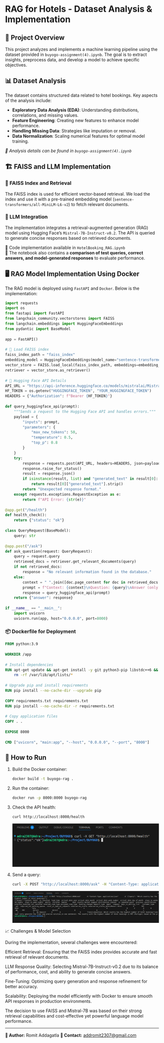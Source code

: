 # RAG for Hotels - Dataset Analysis & Implementation

## 📌 Project Overview
This project analyzes and implements a machine learning pipeline using the dataset provided in `buyogo-assignment(4).ipynb`. The goal is to extract insights, preprocess data, and develop a model to achieve specific objectives.

## 📊 Dataset Analysis
The dataset contains structured data related to hotel bookings. Key aspects of the analysis include:

- **Exploratory Data Analysis (EDA)**: Understanding distributions, correlations, and missing values.
- **Feature Engineering**: Creating new features to enhance model performance.
- **Handling Missing Data**: Strategies like imputation or removal.
- **Data Normalization**: Scaling numerical features for optimal model training.

_📌 Analysis details can be found in `buyogo-assignment(4).ipynb`_

## 🏗️ FAISS and LLM Implementation

### 🔹 FAISS Index and Retrieval
The FAISS index is used for efficient vector-based retrieval. We load the index and use it with a pre-trained embedding model (`sentence-transformers/all-MiniLM-L6-v2`) to fetch relevant documents.

### 🔹 LLM Integration
The implementation integrates a retrieval-augmented generation (RAG) model using Hugging Face’s `Mistral-7B-Instruct-v0.2`. The API is queried to generate concise responses based on retrieved documents.

📌 Code implementation available in `HotelBooking_RAG.ipynb`  
📌 The notebook also contains a **comparison of test queries, correct answers, and model-generated responses** to evaluate performance.


## 🖥️ RAG Model Implementation Using Docker
The RAG model is deployed using `FastAPI` and `Docker`. Below is the implementation:

```python
import requests
import os
from fastapi import FastAPI
from langchain_community.vectorstores import FAISS
from langchain.embeddings import HuggingFaceEmbeddings
from pydantic import BaseModel

app = FastAPI()

# 🔹 Load FAISS index
faiss_index_path = "faiss_index"
embedding_model = HuggingFaceEmbeddings(model_name="sentence-transformers/all-MiniLM-L6-v2")
vector_store = FAISS.load_local(faiss_index_path, embeddings=embedding_model, allow_dangerous_deserialization=True)
retriever = vector_store.as_retriever()

# 🔹 Hugging Face API Details
API_URL = "https://api-inference.huggingface.co/models/mistralai/Mistral-7B-Instruct-v0.2"
HF_TOKEN = os.getenv("HUGGINGFACE_TOKEN", "YOUR_HUGGINGFACE_TOKEN")
HEADERS = {"Authorization": f"Bearer {HF_TOKEN}"}

def query_huggingface_api(prompt):
    """Sends a request to the Hugging Face API and handles errors."""
    payload = {
        "inputs": prompt,
        "parameters": {
            "max_new_tokens": 50,
            "temperature": 0.5,
            "top_p": 0.8
        }
    }
    try:
        response = requests.post(API_URL, headers=HEADERS, json=payload)
        response.raise_for_status()
        result = response.json()
        if isinstance(result, list) and "generated_text" in result[0]:
            return result[0]["generated_text"].strip()
        return "Unexpected response format."
    except requests.exceptions.RequestException as e:
        return f"API Error: {str(e)}"

@app.get("/health")
def health_check():
    return {"status": "ok"}

class QueryRequest(BaseModel):
    query: str

@app.post("/ask")
def ask_question(request: QueryRequest):
    query = request.query
    retrieved_docs = retriever.get_relevant_documents(query)
    if not retrieved_docs:
        response = "No relevant information found in the database."
    else:
        context = " ".join([doc.page_content for doc in retrieved_docs[:1]])[:1000]
        prompt = f"Context: {context}\nQuestion: {query}\nAnswer (only generate the final and precise solution, in one sentence):"
        response = query_huggingface_api(prompt)
    return {"answer": response}

if __name__ == "__main__":
    import uvicorn
    uvicorn.run(app, host="0.0.0.0", port=8000)
```

### 📦 Dockerfile for Deployment
```dockerfile
FROM python:3.9

WORKDIR /app

# Install dependencies
RUN apt-get update && apt-get install -y git python3-pip libstdc++6 && \
    rm -rf /var/lib/apt/lists/*

# Upgrade pip and install requirements
RUN pip install --no-cache-dir --upgrade pip

COPY requirements.txt requirements.txt
RUN pip install --no-cache-dir -r requirements.txt

# Copy application files
COPY . .

EXPOSE 8000

CMD ["uvicorn", "main:app", "--host", "0.0.0.0", "--port", "8000"]
```

## 🚀 How to Run
1. Build the Docker container:
   ```bash
   docker build -t buyogo-rag .
   ```
2. Run the container:
   ```bash
   docker run -p 8000:8000 buyogo-rag
   ```
3. Check the API health:
   ```bash
   curl http://localhost:8000/health
   ```
   ![API Health Check](bash-health.png)

4. Send a query:
   ```bash
   curl -X POST "http://localhost:8000/ask" -H "Content-Type: application/json" -d '{"query": "Your question here"}'
   ```
   ![Query Response](bash-query.png)

📈 Challenges & Model Selection

During the implementation, several challenges were encountered:

Efficient Retrieval: Ensuring that the FAISS index provides accurate and fast retrieval of relevant documents.

LLM Response Quality: Selecting Mistral-7B-Instruct-v0.2 due to its balance of performance, cost, and ability to generate concise answers.

Fine-Tuning: Optimizing query generation and response refinement for better accuracy.

Scalability: Deploying the model efficiently with Docker to ensure smooth API responses in production environments.

The decision to use FAISS and Mistral-7B was based on their strong retrieval capabilities and cost-effective yet powerful language model performance.

---
**📌 Author:** Romit Addagatla
**📧 Contact:** addromit2307@gmail.com
